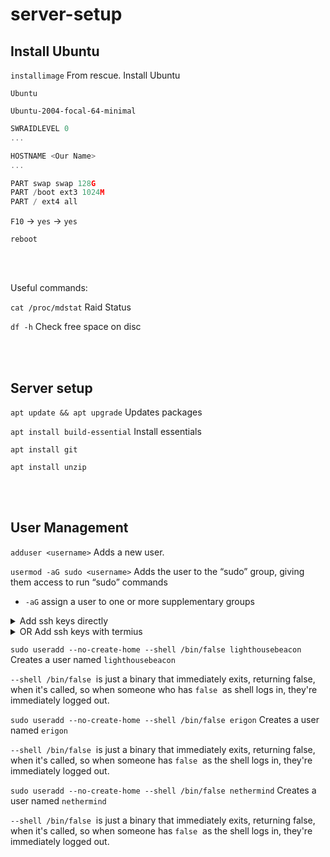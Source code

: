 # server-setup


## Install Ubuntu
`installimage` From rescue. Install Ubuntu

`Ubuntu` 

`Ubuntu-2004-focal-64-minimal`

```jsx
SWRAIDLEVEL 0
...

HOSTNAME <Our Name>
...

PART swap swap 128G
PART /boot ext3 1024M
PART / ext4 all
```

`F10` → `yes` → `yes`

`reboot`

<br><br>

Useful commands:

`cat /proc/mdstat` Raid Status

`df -h` Check free space on disc

<br><br>
## Server setup
`apt update && apt upgrade` Updates packages

`apt install build-essential` Install essentials

`apt install git`

`apt install unzip`

<br><br>
## User Management

`adduser <username>` Adds a new user. 

`usermod -aG sudo <username>` Adds the user to the “sudo” group, giving them access to run “sudo” commands

  + `-aG` assign a user to one or more supplementary groups 

<details>

<summary>Add ssh keys directly</summary>

<br>
    
`su <username>` switch to other user
    
`cd ~` `cd <username>` Enters the home dir of the user we just created
    
`mkdir .ssh` creates “.ssh” 
    
`touch .ssh/authorized_keys` creates “.ssh/autorized_keys”
    
`chmod 700 .ssh` Set permissions for the .ssh folder
    
`chmod 600 .ssh/authorized_keys` Set permissions for the authorized key file
    
`cd .ssh` opens the “.ssh” folder
    
`nano authorized_keys`
    
Add Public keys - one key per line

<br>

</details>
    
<details>

<summary> OR Add ssh keys with termius </summary>

<br>

export keys with termius

<br>
    
</details>
    

`sudo useradd --no-create-home --shell /bin/false lighthousebeacon` Creates a user named `lighthousebeacon`

 `--shell /bin/false`  is just a binary that immediately exits, returning false, when it's called, so when someone who has `false`
 as shell logs in, they're immediately logged out.

`sudo useradd --no-create-home --shell /bin/false erigon` Creates a user named `erigon`

 `--shell /bin/false`  is just a binary that immediately exits, returning false, when it's called, so when someone has `false`
 as the shell logs in, they're immediately logged out.

`sudo useradd --no-create-home --shell /bin/false nethermind` Creates a user named `nethermind`

 `--shell /bin/false`  is just a binary that immediately exits, returning false, when it's called, so when someone has `false`
 as the shell logs in, they're immediately logged out.
 
 <br><br>
 
